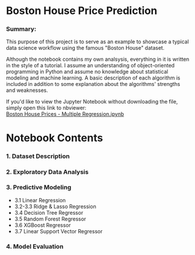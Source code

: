 # Boston House Price Prediction

### Summary:

This purpose of this project is to serve as an example to showcase a typical data science workflow using the famous "Boston House" dataset. 

Although the notebook contains my own analsysis, everything in it is written in the style of a tutorial. 
I assume an understanding of object-oriented programming in Python and assume no knowledge about statistical modeling and machine learning. 
A basic description of each algorithm is included in addition to some explanation about the algorithms' strengths and weaknesses. 

If you'd like to view the Jupyter Notebook without downloading the file, simply open this link to nbviewer:  
[Boston House Prices - Multiple Regression.ipynb](https://nbviewer.jupyter.org/github/Unique-Divine/Regression-Practice/blob/master/2.%20Boston%20House%20Price%20Prediction/Boston%20House%20Prices%20-%20Multiple%20Regression.ipynb#s37)

# Notebook Contents
### 1. Dataset Description
### 2. Exploratory Data Analysis
### 3. Predictive Modeling
- 3.1 Linear Regression
- 3.2-3.3 Ridge & Lasso Regression
- 3.4 Decision Tree Regressor
- 3.5 Random Forest Regressor
- 3.6 XGBoost Regressor
- 3.7 Linear Support Vector Regressor
### 4. Model Evaluation
